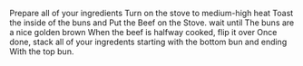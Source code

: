 Prepare all of your ingredients
Turn on the stove to medium-high heat
Toast the inside of the buns and Put the Beef on the Stove.
wait until The buns are a nice golden brown
When the beef is halfway cooked, flip it over
Once done, stack all of your ingredents starting with the bottom bun and ending With the top bun.